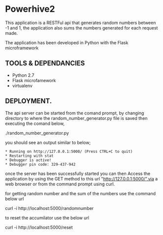 # Powerhive2
This application is a RESTFul api that generates random
numbers between -1 and 1, the application also sums the
numbers generated for each request made. 

The application has been developed in Python with the 
Flask microframework

TOOLS & DEPENDANCIES
-------------------- 

- Python 2.7
- Flask microfamework
- virtualenv


DEPLOYMENT.
-----------

The api server can be started from the comand prompt, by 
changing directory to where the random_number_generator.py
file is saved then executing the comand below,

./random_number_generator.py

you should see an output similar to below;

	* Running on http://127.0.0.1:5000/ (Press CTRL+C to quit)
 	* Restarting with stat
 	* Debugger is active!
 	* Debugger pin code: 329-437-942

once the server has been successfully started you can then
Access the application by using the GET method
to this url "http://127.0.0.1:5000/",via a web browser or from 
the command prompt using curl.

for getting random number and the sum of the numbers use the command below url

curl -i http://localhost:5000/randomnumber

to reset the accumilator use the below url

curl -i http://localhost:5000/reset
